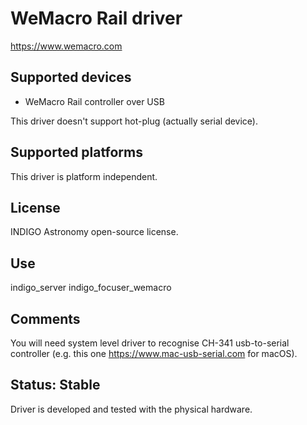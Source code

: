 # WeMacro Rail driver

https://www.wemacro.com

## Supported devices
* WeMacro Rail controller over USB

This driver doesn't support hot-plug (actually serial device).

## Supported platforms

This driver is platform independent.

## License

INDIGO Astronomy open-source license.

## Use

indigo_server indigo_focuser_wemacro

## Comments

You will need system level driver to recognise CH-341 usb-to-serial controller (e.g. this one https://www.mac-usb-serial.com for macOS).

## Status: Stable

Driver is developed and tested with the physical hardware.
